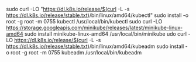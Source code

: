sudo curl -LO "https://dl.k8s.io/release/$(curl -L -s https://dl.k8s.io/release/stable.txt)/bin/linux/amd64/kubectl"
                sudo install -o root -g root -m 0755 kubectl /usr/local/bin/kubectl
                sudo curl -LO https://storage.googleapis.com/minikube/releases/latest/minikube-linux-amd64
                sudo install minikube-linux-amd64 /usr/local/bin/minikube
udo curl -LO https://dl.k8s.io/release/$(curl -L -s https://dl.k8s.io/release/stable.txt)/bin/linux/amd64/kubeadm
                sudo install -o root -g root -m 0755 kubeadm /usr/local/bin/kubeadm
